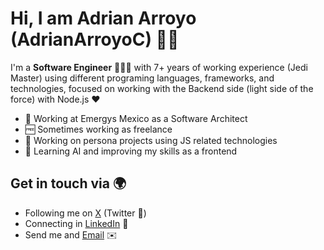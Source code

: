 # Hi, I am Adrian Arroyo (AdrianArroyoC) 👋🏽

I'm a **Software Engineer** 👨🏽‍💻 with 7+ years of working experience (Jedi Master) using different programing languages, frameworks, and technologies, focused on working with the Backend side (light side of the force) with Node.js ❤️

- 🏢 Working at Emergys Mexico as a Software Architect
- 🆓 Sometimes working as freelance 
- 🔭 Working on persona projects using JS related technologies
- 🌱 Learning AI and improving my skills as a frontend

## Get in touch via 🌍
- Following me on [X](https://twitter.com/AdrianArroyoC) (Twitter 🐤)
- Connecting in [LinkedIn](https://www.linkedin.com/in/adrianarroyoceja) 🔗
- Send me and [Email](adrianarroyoceja.com) ✉️
